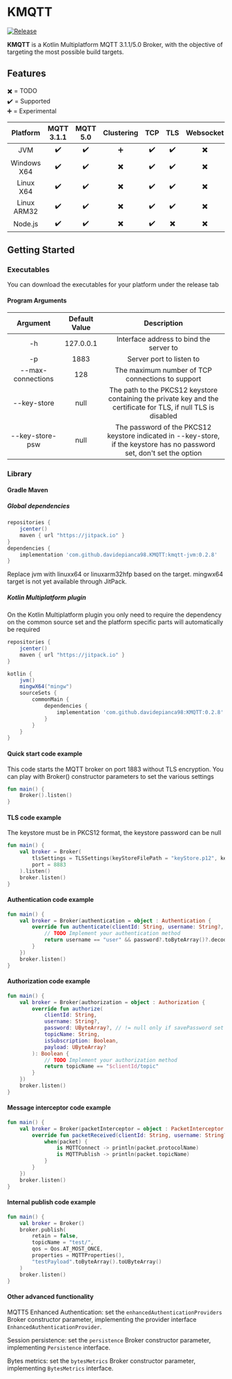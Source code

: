 # KMQTT

[![Release](https://jitpack.io/v/davidepianca98/KMQTT.svg)](https://jitpack.io/#davidepianca98/KMQTT)

**KMQTT** is a Kotlin Multiplatform MQTT 3.1.1/5.0 Broker, with the objective of targeting the most possible build targets.

## Features
:heavy_multiplication_x: = TODO  
:heavy_check_mark: = Supported  
:heavy_plus_sign: = Experimental

| Platform    | MQTT 3.1.1               | MQTT 5.0           | Clustering               | TCP                | TLS                      | Websocket                |
| :---:       | :---:                    |  :---:             | :---:                    | :---:              | :---:                    | :---:                    |
| JVM         | :heavy_check_mark:       | :heavy_check_mark: | :heavy_plus_sign:        | :heavy_check_mark: | :heavy_check_mark:       | :heavy_multiplication_x: |
| Windows X64 | :heavy_check_mark:       | :heavy_check_mark: | :heavy_multiplication_x: | :heavy_check_mark: | :heavy_check_mark:       | :heavy_multiplication_x: |
| Linux X64   | :heavy_check_mark:       | :heavy_check_mark: | :heavy_multiplication_x: | :heavy_check_mark: | :heavy_check_mark:       | :heavy_multiplication_x: |
| Linux ARM32 | :heavy_check_mark:       | :heavy_check_mark: | :heavy_multiplication_x: | :heavy_check_mark: | :heavy_check_mark:       | :heavy_multiplication_x: |
| Node.js     | :heavy_check_mark:       | :heavy_check_mark: | :heavy_multiplication_x: | :heavy_check_mark: | :heavy_multiplication_x: | :heavy_multiplication_x: |

## Getting Started

### Executables
You can download the executables for your platform under the release tab

#### Program Arguments
| Argument          | Default Value | Description                                                                                                             |
| :---:             | :---:         | :---:                                                                                                                   |
| -h                | 127.0.0.1     | Interface address to bind the server to                                                                                 |
| -p                | 1883          | Server port to listen to                                                                                                |
| --max-connections | 128           | The maximum number of TCP connections to support                                                                        |
| --key-store       | null          | The path to the PKCS12 keystore containing the private key and the certificate for TLS, if null TLS is disabled         |
| --key-store-psw   | null          | The password of the PKCS12 keystore indicated in --key-store, if the keystore has no password set, don't set the option |

### Library

#### Gradle Maven

##### Global dependencies
```gradle
repositories {
    jcenter()
    maven { url "https://jitpack.io" }
}
dependencies {
    implementation 'com.github.davidepianca98.KMQTT:kmqtt-jvm:0.2.8'
}
```

Replace jvm with linuxx64 or linuxarm32hfp based on the target. mingwx64 target is not yet available through JitPack.

##### Kotlin Multiplatform plugin
On the Kotlin Multiplatform plugin you only need to require the dependency on the common source set and the platform specific parts will automatically be required
```gradle
repositories {
    jcenter()
    maven { url "https://jitpack.io" }
}

kotlin {
    jvm()
    mingwX64("mingw")
    sourceSets {
        commonMain {
            dependencies {
                implementation 'com.github.davidepianca98:KMQTT:0.2.8'
            }
        }
    }
}
```

#### Quick start code example
This code starts the MQTT broker on port 1883 without TLS encryption. You can play with Broker() constructor parameters to set the various settings
```kotlin
fun main() {
    Broker().listen()
}
```

#### TLS code example
The keystore must be in PKCS12 format, the keystore password can be null
```kotlin
fun main() {
    val broker = Broker(
        tlsSettings = TLSSettings(keyStoreFilePath = "keyStore.p12", keyStorePassword = "password"),
        port = 8883
    ).listen()
    broker.listen()
}
```

#### Authentication code example
```kotlin
fun main() {
    val broker = Broker(authentication = object : Authentication {
        override fun authenticate(clientId: String, username: String?, password: UByteArray?): Boolean {
            // TODO Implement your authentication method    
            return username == "user" && password?.toByteArray()?.decodeToString() == "pass"
        }
    })
    broker.listen()
}
```

#### Authorization code example

```kotlin
fun main() {
    val broker = Broker(authorization = object : Authorization {
        override fun authorize(
            clientId: String,
            username: String?,
            password: UByteArray?, // != null only if savePassword set to true in the broker constructor
            topicName: String,
            isSubscription: Boolean,
            payload: UByteArray?
        ): Boolean {
            // TODO Implement your authorization method    
            return topicName == "$clientId/topic"
        }
    })
    broker.listen()
}
```

#### Message interceptor code example

```kotlin
fun main() {
    val broker = Broker(packetInterceptor = object : PacketInterceptor {
        override fun packetReceived(clientId: String, username: String?, packet: MQTTPacket) {
            when(packet) {
                is MQTTConnect -> println(packet.protocolName)
                is MQTTPublish -> println(packet.topicName)
            }
        }
    })
    broker.listen()
}
```

#### Internal publish code example
```kotlin
fun main() {
    val broker = Broker()
    broker.publish(
        retain = false,
        topicName = "test/",
        qos = Qos.AT_MOST_ONCE,
        properties = MQTTProperties(),
        "testPayload".toByteArray().toUByteArray()
    )
    broker.listen()
}
```

#### Other advanced functionality

MQTT5 Enhanced Authentication: set the `enhancedAuthenticationProviders` Broker constructor parameter, implementing the
provider interface `EnhancedAuthenticationProvider`.

Session persistence: set the `persistence` Broker constructor parameter, implementing `Persistence` interface.

Bytes metrics: set the `bytesMetrics` Broker constructor parameter, implementing `BytesMetrics` interface.  

